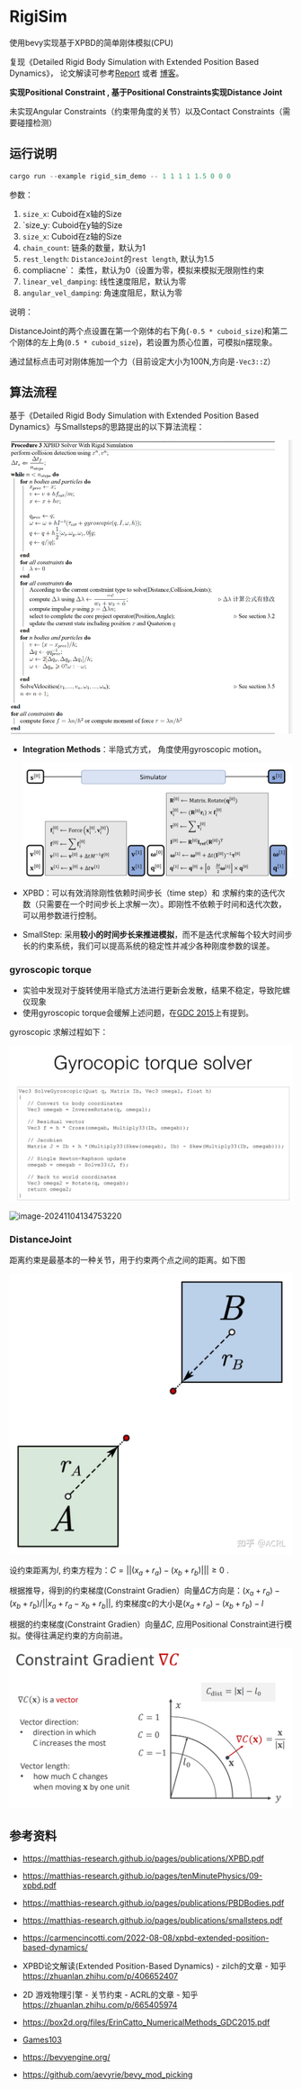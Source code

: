 # RigiSim

使用bevy实现基于XPBD的简单刚体模拟(CPU)

复现《Detailed Rigid Body Simulation with Extended Position Based Dynamics》， 论文解读可参考[Report](https://github.com/SZU-AdvTech-2022/197-Detailed-Rigid-Body-Simulation-with-Extended-Position-Based-Dynamics/blob/main/ResearchReport.pdf) 或者 [博客](https://www.cnblogs.com/Ligo-Z/p/16921559.html)。

**实现Positional Constraint , 基于Positional Constraints实现Distance Joint**

未实现Angular Constraints（约束带角度的关节）以及Contact Constraints（需要碰撞检测）

## 运行说明

```powershell
cargo run --example rigid_sim_demo -- 1 1 1 1 1.5 0 0 0
```

参数：

1. `size_x`:  Cuboid在x轴的Size
2. `size_y:  Cuboid在y轴的Size
3. `size_x`:  Cuboid在z轴的Size
4. `chain_count`: 链条的数量，默认为1
5. `rest_length`:  `DistanceJoint`的`rest length`, 默认为1.5
6.  compliacne`： 柔性，默认为0（设置为零，模拟来模拟无限刚性约束
7.  `linear_vel_damping`: 线性速度阻尼，默认为零
8. `angular_vel_damping`: 角速度阻尼，默认为零

说明：

DistanceJoint的两个点设置在第一个刚体的右下角(`-0.5 * cuboid_size`)和第二个刚体的左上角(`0.5 * cuboid_size`)，若设置为质心位置，可模拟n摆现象。

通过鼠标点击可对刚体施加一个力（目前设定大小为100N,方向是`-Vec3::Z`）

## 算法流程

基于《Detailed Rigid Body Simulation with Extended Position Based Dynamics》与Smallsteps的思路提出的以下算法流程：

![image-20241104133413468](.\assets\image-20241104133413468.png)

- **Integration Methods**：半隐式方式， 角度使用gyroscopic  motion。

  ![image-20241104162933291](.\assets\image-20241104162933291.png)

- XPBD：可以有效消除刚性依赖时间步长（time step）和 求解约束的迭代次数（只需要在一个时间步长上求解一次）。即刚性不依赖于时间和迭代次数，可以用参数进行控制。

- SmallStep: 采用**较小的时间步长来推进模拟**，而不是迭代求解每个较大时间步长的约束系统，我们可以提高系统的稳定性并减少各种刚度参数的误差。

### gyroscopic torque

- 实验中发现对于旋转使用半隐式方法进行更新会发散，结果不稳定，导致陀螺仪现象
- 使用gyroscopic torque会缓解上述问题，在[GDC 2015](https://box2d.org/files/ErinCatto_NumericalMethods_GDC2015.pdf)上有提到。

gyroscopic 求解过程如下：

![image-20241104134729397](.\assets\image-20241104134729397.png)

![image-20241104134753220](D:\Ligo\Project\RigidSim\assets\image-20241104134753220.png)

### DistanceJoint

距离约束是最基本的一种关节，用于约束两个点之间的距离。如下图

![image-20241104141150126](.\assets\image-20241104141150126.png)

设约束距离为$l$, 约束方程为：$C=||(x_a + r_a) - (x_b+r_b)|||\ge0$ . 

根据推导，得到的约束梯度(Constraint Gradien）向量$\Delta C$方向是：$(x_a + r_a) - (x_b+r_b) / ||x_a + r_a - x_b+r_b||$, 约束梯度c的大小是$(x_a + r_a) - (x_b+r_b)-l$

根据的约束梯度(Constraint Gradien）向量$\Delta C$,  应用Positional Constraint进行模拟。使得往满足约束的方向前进。

![image-20241104165231400](.\assets\image-20241104165231400.png)

## 参考资料

- https://matthias-research.github.io/pages/publications/XPBD.pdf

- https://matthias-research.github.io/pages/tenMinutePhysics/09-xpbd.pdf

- https://matthias-research.github.io/pages/publications/PBDBodies.pdf

- https://matthias-research.github.io/pages/publications/smallsteps.pdf

- https://carmencincotti.com/2022-08-08/xpbd-extended-position-based-dynamics/

- XPBD论文解读(Extended Position-Based Dynamics) - zilch的文章 - 知乎
  https://zhuanlan.zhihu.com/p/406652407

- 2D 游戏物理引擎 - 关节约束 - ACRL的文章 - 知乎
  https://zhuanlan.zhihu.com/p/665405974

- https://box2d.org/files/ErinCatto_NumericalMethods_GDC2015.pdf

- [Games103](https://www.bilibili.com/video/BV12Q4y1S73g/)

- https://bevyengine.org/

- https://github.com/aevyrie/bevy_mod_picking

  
